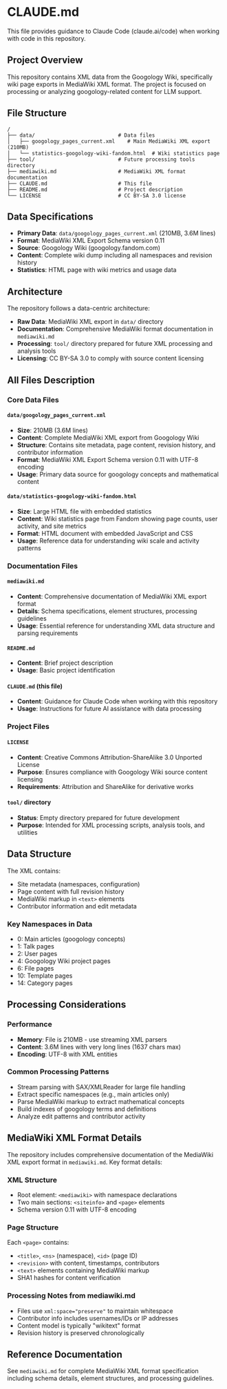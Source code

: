 # CLAUDE.md

This file provides guidance to Claude Code (claude.ai/code) when working with code in this repository.

## Project Overview

This repository contains XML data from the Googology Wiki, specifically wiki page exports in MediaWiki XML format. The project is focused on processing or analyzing googology-related content for LLM support.

## File Structure

```
/
├── data/                           # Data files
│   ├── googology_pages_current.xml    # Main MediaWiki XML export (210MB)
│   └── statistics-googology-wiki-fandom.html  # Wiki statistics page
├── tool/                           # Future processing tools directory
├── mediawiki.md                    # MediaWiki XML format documentation
├── CLAUDE.md                       # This file
├── README.md                       # Project description
└── LICENSE                         # CC BY-SA 3.0 license
```

## Data Specifications

- **Primary Data**: `data/googology_pages_current.xml` (210MB, 3.6M lines)
- **Format**: MediaWiki XML Export Schema version 0.11
- **Source**: Googology Wiki (googology.fandom.com)
- **Content**: Complete wiki dump including all namespaces and revision history
- **Statistics**: HTML page with wiki metrics and usage data

## Architecture

The repository follows a data-centric architecture:
- **Raw Data**: MediaWiki XML export in `data/` directory
- **Documentation**: Comprehensive MediaWiki format documentation in `mediawiki.md`
- **Processing**: `tool/` directory prepared for future XML processing and analysis tools
- **Licensing**: CC BY-SA 3.0 to comply with source content licensing

## All Files Description

### Core Data Files

#### `data/googology_pages_current.xml`
- **Size**: 210MB (3.6M lines)
- **Content**: Complete MediaWiki XML export from Googology Wiki
- **Structure**: Contains site metadata, page content, revision history, and contributor information
- **Format**: MediaWiki XML Export Schema version 0.11 with UTF-8 encoding
- **Usage**: Primary data source for googology concepts and mathematical content

#### `data/statistics-googology-wiki-fandom.html`
- **Size**: Large HTML file with embedded statistics
- **Content**: Wiki statistics page from Fandom showing page counts, user activity, and site metrics
- **Format**: HTML document with embedded JavaScript and CSS
- **Usage**: Reference data for understanding wiki scale and activity patterns

### Documentation Files

#### `mediawiki.md`
- **Content**: Comprehensive documentation of MediaWiki XML export format
- **Details**: Schema specifications, element structures, processing guidelines
- **Usage**: Essential reference for understanding XML data structure and parsing requirements

#### `README.md`
- **Content**: Brief project description
- **Usage**: Basic project identification

#### `CLAUDE.md` (this file)
- **Content**: Guidance for Claude Code when working with this repository
- **Usage**: Instructions for future AI assistance with data processing

### Project Files

#### `LICENSE`
- **Content**: Creative Commons Attribution-ShareAlike 3.0 Unported License
- **Purpose**: Ensures compliance with Googology Wiki source content licensing
- **Requirements**: Attribution and ShareAlike for derivative works

#### `tool/` directory
- **Status**: Empty directory prepared for future development
- **Purpose**: Intended for XML processing scripts, analysis tools, and utilities

## Data Structure

The XML contains:
- Site metadata (namespaces, configuration)
- Page content with full revision history
- MediaWiki markup in `<text>` elements
- Contributor information and edit metadata

### Key Namespaces in Data
- 0: Main articles (googology concepts)
- 1: Talk pages
- 2: User pages
- 4: Googology Wiki project pages
- 6: File pages
- 10: Template pages
- 14: Category pages

## Processing Considerations

### Performance
- **Memory**: File is 210MB - use streaming XML parsers
- **Content**: 3.6M lines with very long lines (1637 chars max)
- **Encoding**: UTF-8 with XML entities

### Common Processing Patterns
- Stream parsing with SAX/XMLReader for large file handling
- Extract specific namespaces (e.g., main articles only)
- Parse MediaWiki markup to extract mathematical concepts
- Build indexes of googology terms and definitions
- Analyze edit patterns and contributor activity

## MediaWiki XML Format Details

The repository includes comprehensive documentation of the MediaWiki XML export format in `mediawiki.md`. Key format details:

### XML Structure
- Root element: `<mediawiki>` with namespace declarations
- Two main sections: `<siteinfo>` and `<page>` elements
- Schema version 0.11 with UTF-8 encoding

### Page Structure
Each `<page>` contains:
- `<title>`, `<ns>` (namespace), `<id>` (page ID)
- `<revision>` with content, timestamps, contributors
- `<text>` elements containing MediaWiki markup
- SHA1 hashes for content verification

### Processing Notes from mediawiki.md
- Files use `xml:space="preserve"` to maintain whitespace
- Contributor info includes usernames/IDs or IP addresses
- Content model is typically "wikitext" format
- Revision history is preserved chronologically

## Reference Documentation

See `mediawiki.md` for complete MediaWiki XML format specification including schema details, element structures, and processing guidelines.
